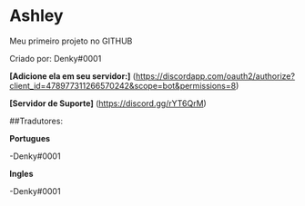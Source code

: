 # Ashley
Meu primeiro projeto no GITHUB

Criado por: Denky#0001

**[Adicione ela em seu servidor:]** (https://discordapp.com/oauth2/authorize?client_id=478977311266570242&scope=bot&permissions=8)

**[Servidor de Suporte]** (https://discord.gg/rYT6QrM)

##Tradutores:

**Portugues**

-Denky#0001

**Ingles**

-Denky#0001
